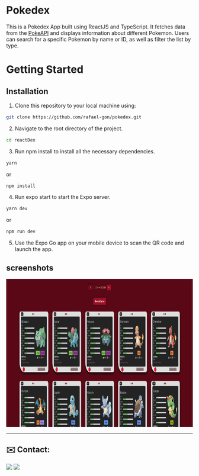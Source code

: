 # Pokedex

This is a Pokedex App built using ReactJS and TypeScript. It fetches data from the [PokeAPI](https://pokeapi.co/) and displays information about different Pokemon. Users can search for a specific Pokemon by name or ID, as well as filter the list by type.

# Getting Started

## Installation


1. Clone this repository to your local machine using:
```sh
git clone https://github.com/rafael-gon/pokedex.git
```

2. Navigate to the root directory of the project.
```sh
cd reactDex
```
3. Run npm install to install all the 
necessary dependencies.
```sh
yarn
```
or
```sh
npm install
```

4. Run expo start to start the Expo server.

```sh
yarn dev
```
or

```sh
npm run dev
```

5. Use the Expo Go app on your mobile device to scan the QR code and launch the app.


## screenshots

<p align="left">
<img src="./Preview.png" height=400/>
</p>

---

 ## ✉️ Contact:

[<img src="https://img.shields.io/badge/LinkedIn-0077B5?style=for-the-badge&logo=linkedin&logoColor=white" />](www.linkedin.com/in/rafael-gonçalves-52a146190)
[<img src="https://img.shields.io/badge/email-D14836?style=for-the-badge&logo=Minutemailer&logoColor=white" />](mailto:contato@rafaelgoncalves.tech.com)
